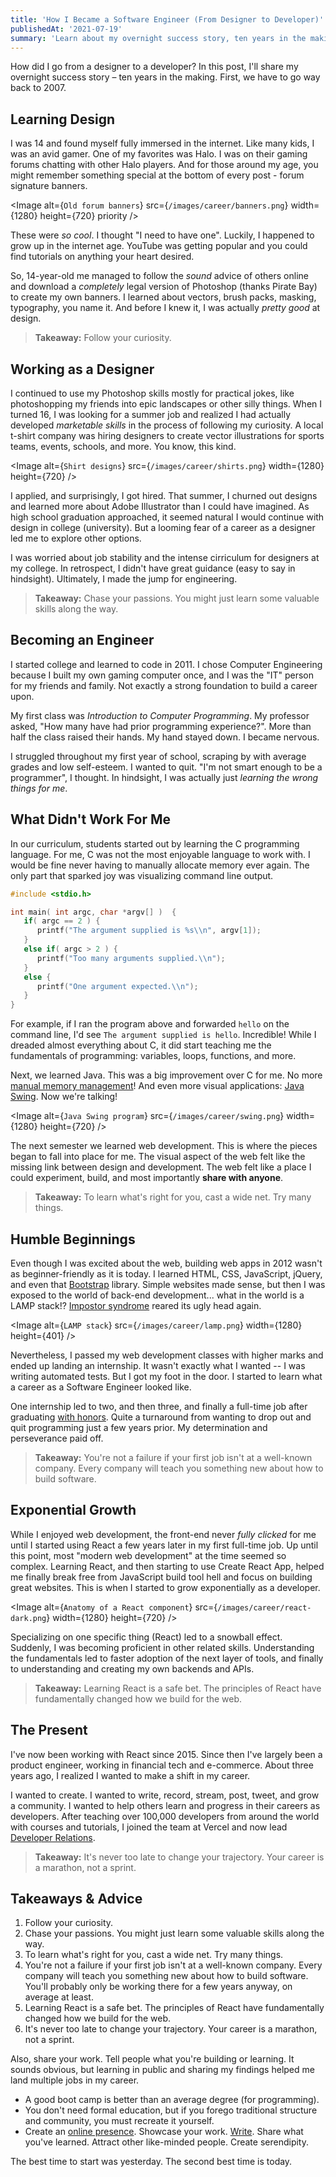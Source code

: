 ```yaml
---
title: 'How I Became a Software Engineer (From Designer to Developer)'
publishedAt: '2021-07-19'
summary: 'Learn about my overnight success story, ten years in the making.'
---
```


How did I go from a designer to a developer? In this post, I'll share my overnight success story – ten years in the making. First, we have to go way back to 2007.

## Learning Design

I was 14 and found myself fully immersed in the internet. Like many kids, I was an avid gamer. One of my favorites was Halo. I was on their gaming forums chatting with other Halo players. And for those around my age, you might remember something special at the bottom of every post - forum signature banners.

<Image
  alt={`Old forum banners`}
  src={`/images/career/banners.png`}
  width={1280}
  height={720}
  priority
/>

These were _so cool_. I thought "I need to have one". Luckily, I happened to grow up in the internet age. YouTube was getting popular and you could find tutorials on anything your heart desired.

So, 14-year-old me managed to follow the _sound_ advice of others online and download a _completely_ legal version of Photoshop (thanks Pirate Bay) to create my own banners. I learned about vectors, brush packs, masking, typography, you name it. And before I knew it, I was actually _pretty good_ at design.

> **Takeaway:** Follow your curiosity.

## Working as a Designer

I continued to use my Photoshop skills mostly for practical jokes, like photoshopping my friends into epic landscapes or other silly things. When I turned 16, I was looking for a summer job and realized I had actually developed _marketable skills_ in the process of following my curiosity. A local t-shirt company was hiring designers to create vector illustrations for sports teams, events, schools, and more. You know, this kind.

<Image
  alt={`Shirt designs`}
  src={`/images/career/shirts.png`}
  width={1280}
  height={720}
/>

I applied, and surprisingly, I got hired. That summer, I churned out designs and learned more about Adobe Illustrator than I could have imagined. As high school graduation approached, it seemed natural I would continue with design in college (university). But a looming fear of a career as a designer led me to explore other options.

I was worried about job stability and the intense cirriculum for designers at my college. In retrospect, I didn't have great guidance (easy to say in hindsight). Ultimately, I made the jump for engineering.

> **Takeaway:** Chase your passions. You might just learn some valuable skills along the way.

## Becoming an Engineer

I started college and learned to code in 2011. I chose Computer Engineering because I built my own gaming computer once, and I was the "IT" person for my friends and family. Not exactly a strong foundation to build a career upon.

My first class was _Introduction to Computer Programming_. My professor asked, "How many have had prior programming experience?". More than half the class raised their hands. My hand stayed down. I became nervous.

I struggled throughout my first year of school, scraping by with average grades and low self-esteem. I wanted to quit. "I'm not smart enough to be a programmer", I thought. In hindsight, I was actually just _learning the wrong things for me_.

## What Didn't Work For Me

In our curriculum, students started out by learning the C programming language. For me, C was not the most enjoyable language to work with. I would be fine never having to manually allocate memory ever again. The only part that sparked joy was visualizing command line output.

```c
#include <stdio.h>

int main( int argc, char *argv[] )  {
   if( argc == 2 ) {
      printf("The argument supplied is %s\\n", argv[1]);
   }
   else if( argc > 2 ) {
      printf("Too many arguments supplied.\\n");
   }
   else {
      printf("One argument expected.\\n");
   }
}
```

For example, if I ran the program above and forwarded `hello` on the command line, I'd see `The argument supplied is hello`. Incredible! While I dreaded almost everything about C, it did start teaching me the fundamentals of programming: variables, loops, functions, and more.

Next, we learned Java. This was a big improvement over C for me. No more [manual memory management](<https://en.wikipedia.org/wiki/Garbage_collection_(computer_science)>)! And even more visual applications: [Java Swing](<https://en.wikipedia.org/wiki/Swing_(Java)>). Now we're talking!

<Image
  alt={`Java Swing program`}
  src={`/images/career/swing.png`}
  width={1280}
  height={720}
/>

The next semester we learned web development. This is where the pieces began to fall into place for me. The visual aspect of the web felt like the missing link between design and development. The web felt like a place I could experiment, build, and most importantly **share with anyone**.

> **Takeaway:** To learn what's right for you, cast a wide net. Try many things.

## Humble Beginnings

Even though I was excited about the web, building web apps in 2012 wasn't as beginner-friendly as it is today. I learned HTML, CSS, JavaScript, jQuery, and even that [Bootstrap](<https://en.wikipedia.org/wiki/Bootstrap_(front-end_framework)>) library. Simple websites made sense, but then I was exposed to the world of back-end development... what in the world is a LAMP stack!? [Impostor syndrome](https://en.wikipedia.org/wiki/Impostor_syndrome) reared its ugly head again.

<Image
  alt={`LAMP stack`}
  src={`/images/career/lamp.png`}
  width={1280}
  height={401}
/>

Nevertheless, I passed my web development classes with higher marks and ended up landing an internship. It wasn't exactly what I wanted -- I was writing automated tests. But I got my foot in the door. I started to learn what a career as a Software Engineer looked like.

One internship led to two, and then three, and finally a full-time job after graduating [with honors](https://en.wiktionary.org/wiki/cum_laude). Quite a turnaround from wanting to drop out and quit programming just a few years prior. My determination and perseverance paid off.

> **Takeaway:** You're not a failure if your first job isn't at a well-known company. Every company will teach you something new about how to build software.

## Exponential Growth

<StaticTweet id="826528907381739520" />

While I enjoyed web development, the front-end never _fully clicked_ for me until I started using React a few years later in my first full-time job. Up until this point, most "modern web development" at the time seemed so complex. Learning React, and then starting to use Create React App, helped me finally break free from JavaScript build tool hell and focus on building great websites. This is when I started to grow exponentially as a developer.

<Image
  alt={`Anatomy of a React component`}
  src={`/images/career/react-dark.png`}
  width={1280}
  height={720}
/>

Specializing on one specific thing (React) led to a snowball effect. Suddenly, I was becoming proficient in other related skills. Understanding the fundamentals led to faster adoption of the next layer of tools, and finally to understanding and creating my own backends and APIs.

> **Takeaway:** Learning React is a safe bet. The principles of React have fundamentally changed how we build for the web.

## The Present

I've now been working with React since 2015. Since then I've largely been a product engineer, working in financial tech and e-commerce. About three years ago, I realized I wanted to make a shift in my career.

I wanted to create. I wanted to write, record, stream, post, tweet, and grow a community. I wanted to help others learn and progress in their careers as developers. After teaching over 100,000 developers from around the world with courses and tutorials, I joined the team at Vercel and now lead [Developer Relations](https://leerob.io/blog/head-of-devrel).

> **Takeaway:** It's never too late to change your trajectory. Your career is a marathon, not a sprint.

## Takeaways & Advice

1. Follow your curiosity.
1. Chase your passions. You might just learn some valuable skills along the way.
1. To learn what's right for you, cast a wide net. Try many things.
1. You're not a failure if your first job isn't at a well-known company. Every company will teach you something new about how to build software. You'll probably only be working there for a few years anyway, on average at least.
1. Learning React is a safe bet. The principles of React have fundamentally changed how we build for the web.
1. It's never too late to change your trajectory. Your career is a marathon, not a sprint.

Also, share your work. Tell people what you're building or learning. It sounds obvious, but learning in public and sharing my findings helped me land multiple jobs in my career.



- A good boot camp is better than an average degree (for programming).
- You don't need formal education, but if you forego traditional structure and community, you must recreate it yourself.
- Create an [online presence](/blog/beginners-guide-to-the-programming-portfolio#why-do-you-need-a-portfolio). Showcase your work. [Write](/blog/teach-online#writing-online). Share what you've learned. Attract other like-minded people. Create serendipity.

The best time to start was yesterday. The second best time is today.